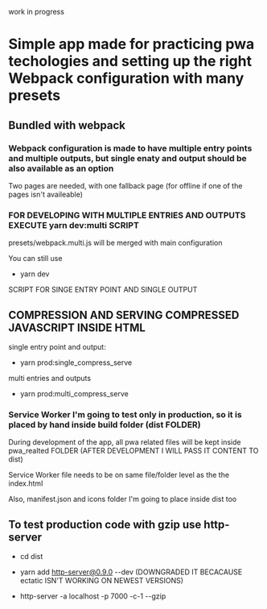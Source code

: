 work in progress

# Simple app made for practicing pwa techologies and setting up the right Webpack configuration with many presets

## Bundled with webpack

### Webpack configuration is made to have multiple entry points and multiple outputs, but single enaty and output should be also available as an option

Two pages are needed, with one fallback page (for offline if one of the pages isn't availeable)

### FOR DEVELOPING WITH MULTIPLE ENTRIES AND OUTPUTS EXECUTE yarn dev:multi SCRIPT

presets/webpack.multi.js will be merged with main configuration

You can still use 

- yarn dev

SCRIPT FOR SINGE ENTRY POINT AND SINGLE OUTPUT

## COMPRESSION AND SERVING COMPRESSED JAVASCRIPT INSIDE HTML

single entry point and output:

- yarn prod:single_compress_serve

multi entries and outputs

- yarn prod:multi_compress_serve

### Service Worker I'm going to test only in production, so it is placed by hand inside build folder (dist FOLDER)

During development of the app, all pwa related files will be kept inside pwa_realted FOLDER (AFTER DEVELOPMENT I WILL PASS IT CONTENT TO dist)

Service Worker file needs to be on same file/folder level as the the index.html

Also, manifest.json and icons folder I'm going to place inside dist too

## To test production code with gzip use http-server

- cd dist

- yarn add http-server@0.9.0 --dev (DOWNGRADED IT BECACAUSE ectatic ISN'T WORKING ON NEWEST VERSIONS)

- http-server -a localhost -p 7000 -c-1 --gzip
